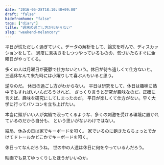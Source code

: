 ```yaml
---
date: "2016-05-28T18:10:40+09:00"
draft: "false"
hidefromhome: "false"
tags: ["diary"]
title: "週末の過ごし方がわからない"
slag: "weekend-melancory"
---
```


平日が慌ただしく過ぎていく。データの解析をして、論文を呼んで、ディスカッションをして。
適度に息抜きをしつつやっているものの、気づいたらすぐに金曜日がやってくる。

多くの人は月曜日が憂鬱で仕方ないという。休日が待ち遠しくて仕方ないと。
三連休なんて来た時には小躍りして喜ぶ人もいると思う。

逆なのだ。
休日の過ごし方がわからない。
平日は研究をして、休日は趣味に熱中でもすればいいんだろうけれど、
ざっくり言うと研究が趣味なのだ。正確に言えば、趣味を研究にしてしまったのだ。
平日が楽しくて仕方がない。早く大学に行ってパソコンを立ち上げたい。

本当に頭がいい人が実績で殴ってくるような、多くの刺激を受ける環境に置かれているのだから自分も、
という思いがないわけではない。

結局、休みの日は家でキーボードを叩く。
家でいるのに飽きたらちょっとでかけてドトールかどこかでキーボードを叩く。

休日ってなんだろうね。
世の中の人達は休日に何をやっているんだろう。

映画でも見てゆっくりしたほうがいいのか。
